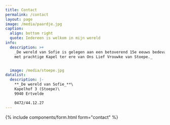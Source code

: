 ```yaml
---
title: Contact
permalink: /contact
layout: page
image: /media/paardje.jpg
caption:
  align: bottom right
  quote: Iedereen is welkom in mijn wereld
info:
  description: >+
    _De wereld van Sofie is gelegen aan een betoverend 15e eeuws bedevaartsoord
    met prachtige Kapel ter ere van Ons Lief Vrouwke van Stoepe._


  image: /media/stoepe.jpg
datalist:
  description: |-
    **_De wereld van Sofie_**\
    Kapelhof 3 (Stoepe)\
    9940 Ertvelde

    0472/44.12.27
---
```

{% include components/form.html form="contact" %}
